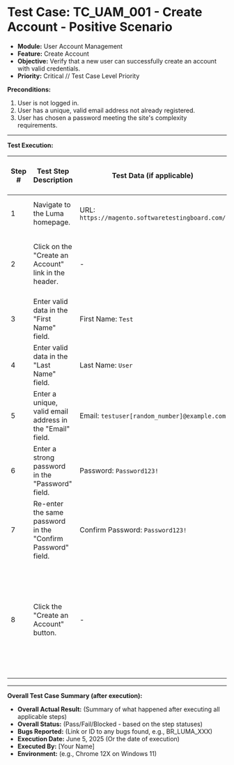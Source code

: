 # Test Case: TC_UAM_001 - Create Account - Positive Scenario

* **Module:** User Account Management
* **Feature:** Create Account
* **Objective:** Verify that a new user can successfully create an account with valid credentials.
* **Priority:** Critical  // Test Case Level Priority

**Preconditions:**
1.  User is not logged in.
2.  User has a unique, valid email address not already registered.
3.  User has chosen a password meeting the site's complexity requirements.

---
**Test Execution:**

| Step # | Test Step Description                                                                 | Test Data (if applicable)                     | Expected Result                                                                                                                               | Actual Result (during execution) | Status (during execution) | Notes (during execution) |
|--------|---------------------------------------------------------------------------------------|-----------------------------------------------|-----------------------------------------------------------------------------------------------------------------------------------------------|----------------------------------|---------------------------|--------------------------|
| 1      | Navigate to the Luma homepage.                                                        | URL: `https://magento.softwaretestingboard.com/` | Luma homepage loads successfully.                                                                                                             |                                  |                           |                          |
| 2      | Click on the "Create an Account" link in the header.                                  | -                                             | User is redirected to the "Create New Customer Account" page.                                                                                 |                                  |                           |                          |
| 3      | Enter valid data in the "First Name" field.                                           | First Name: `Test`                            | "Test" is entered into the First Name field.                                                                                                  |                                  |                           |                          |
| 4      | Enter valid data in the "Last Name" field.                                            | Last Name: `User`                             | "User" is entered into the Last Name field.                                                                                                   |                                  |                           |                          |
| 5      | Enter a unique, valid email address in the "Email" field.                             | Email: `testuser[random_number]@example.com`   | Email address is entered into the Email field.                                                                                                |                                  |                           |                          |
| 6      | Enter a strong password in the "Password" field.                                      | Password: `Password123!`                      | Password is entered and masked in the Password field.                                                                                         |                                  |                           |                          |
| 7      | Re-enter the same password in the "Confirm Password" field.                           | Confirm Password: `Password123!`                | Password is entered and masked in the Confirm Password field.                                                                               |                                  |                           |                          |
| 8      | Click the "Create an Account" button.                                                 | -                                             | 1. User is redirected to the "My Dashboard" page. <br> 2. Success message "Thank you for registering..." is displayed. <br> 3. User is logged in. |                                  |                           |                          |

---
**Overall Test Case Summary (after execution):**

* **Overall Actual Result:** (Summary of what happened after executing all applicable steps)
* **Overall Status:** (Pass/Fail/Blocked - based on the step statuses)
* **Bugs Reported:** (Link or ID to any bugs found, e.g., BR_LUMA_XXX)
* **Execution Date:** June 5, 2025 (Or the date of execution)
* **Executed By:** [Your Name]
* **Environment:** (e.g., Chrome 12X on Windows 11)
